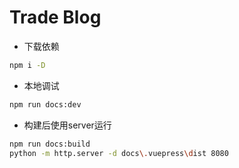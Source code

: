 # Trade Blog

- 下载依赖
```sh
npm i -D
```

- 本地调试
```sh
npm run docs:dev
```

- 构建后使用server运行
```sh
npm run docs:build
python -m http.server -d docs\.vuepress\dist 8080
```